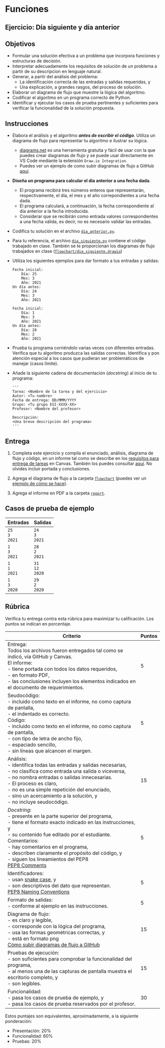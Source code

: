 # Funciones

## Ejercicio: Día siguiente y día anterior

## Objetivos
- Formular una solución efectiva a un problema que incorpora funciones y estructuras de decisión.
- Interpretar adecuadamente los requisitos de solución de un problema a partir de su descripcion en lenguaje natural.
- Generar, a partir del análisis del problema:
    - La identificación correcta de las entradas y salidas requeridas, y
    - Una explicación, a grandes rasgos, del proceso de solución.
- Elaborar un diagrama de flujo que muestre la lógica del algoritmo.
- Codificar el algoritmo en un programa correcto de Python.
- Identificar y ejecutar los casos de prueba pertinentes y suficientes para verificar la funcionalidad de la solución propuesta.

## Instrucciones
- Elabora el análisis y el algoritmo ***antes de escribir el código***. Utiliza un diagrama de flujo para representar tu algoritmo e ilustrar su lógica.
    - [diagrams.net](https://app.diagrams.net/) es una herramienta gratuita y fácil de usar con la que puedes crear diagramas de flujo y se puede usar directamente en VS Code mediante la extensión `Draw.io Integration`.
    - Puedes ver un ejemplo de como subir diagramas de flujo a GitHub [aquí](https://youtu.be/oy5nhA7QpNI).

- **Diseña un programa para calcular el día anterior a una fecha dada**.
  - El programa recibirá tres números enteros que representarán, respectivamente, el día, el mes y el año correpondientes a una fecha dada. 
  - El programa calculará, a continuación, la fecha correspondiente al día anterior a la fecha introducida.
  - Considerar que se recibirán como entrada valores correspondientes a una fecha válida, es decir, no es necesario validar las entradas.

- Codifica tu solución en el archivo [`dia_anterior.py`](/dia_anterior.py).

- Para tu referencia, el archivo [`dia_siguiente.py`](/dia_siguiente.py) contiene el código trabajado en clase. También se te proporcionan los diagramas de flujo trabajados en clase ([`flowchart/dia_siguiente.drawio`](/flowchart/dia_siguiente.drawio))
   
- Utiliza los siguientes ejemplos para dar formato a tus entradas y salidas:
  ```
  Fecha inicial:
      Día: 25
      Mes: 3
      Año: 2021
  Un día antes:
      Día: 24
      Mes: 3
      Año: 2021
  
  Fecha inicial:
      Día: 1
      Mes: 3
      Año: 2021
  Un día antes:
      Día: 28
      Mes: 2
      Año: 2021
  ```
  
- Prueba tu programa corriéndolo varias veces con diferentes entradas. Verifica que tu algoritmo produzca las salidas correctas. Identifica y pon atención especial a los casos que pudieran ser problemáticos de manejar (casos límite).

- Añade la siguiente cadena de documentación (*docstring*) al inicio de tu programa:
  ```
  '''
  Tarea: <Nombre de la tarea y del ejercicio>
  Autor: <Tu nombre>
  Fecha de entrega: DD/MMM/YYYY
  Grupo: <Tu grupo ESI-XXXX-XX>
  Profesor: <Nombre del profesor>

  Descripción:
  <Una breve descripción del programa>
  '''
  ```
  
## Entrega
1. Completa este ejercicio y compila el enunciado, análisis, diagrama de flujo y código, en un informe tal como se describe en los [requisitos para entrega de tareas](https://canvas.iteso.mx/courses/12856/modules/items/418369) en Canvas. También los puedes consultar [aquí](/report/report_example.pdf). No olvides incluir portada y conclusiones.

2. Agrega el diagrama de flujo a la carpeta [`flowchart`](/flowchart) (puedes ver un [ejemplo de cómo se hace](https://youtu.be/oy5nhA7QpNI)).

3. Agrega el informe en PDF a la carpeta [`report`](/report).

## Casos de prueba de ejemplo
| Entradas | Salidas |
|:---------|:--------|
| `25`<br>`3`<br>`2021` | `24`<br>`3`<br>`2021` |
| `1`<br>`3`<br>`2021` | `28`<br>`2`<br>`2021` |
| `1`<br>`1`<br>`2021` | `31`<br>`12`<br>`2020` |
| `1`<br>`3`<br>`2020` | `29`<br>`2`<br>`2020` |

## Rúbrica
Verifica tu entrega contra esta rúbrica para maximizar tu calificación. Los puntos se indican en porcentaje.

| Criterio | Puntos |
|----------|--------|
| Entrega:<br>Todos los archivos fueron entregados tal como se indicó, vía GitHub y Canvas.<br>El informe:<br>- tiene portada con todos los datos requeridos,<br>- en formato PDF,<br>- las conclusiones incluyen los elementos indicados en el documento de requerimientos. | 5 |
| Seudocódigo:<br>- incluido como texto en el informe, no como captura de pantalla,<br>- el indentado es correcto.<br>Código:<br>- incluido como texto en el informe, no como captura de pantalla,<br>- con tipo de letra de ancho fijo,<br>- espaciado sencillo,<br>- sin líneas que alcancen el margen. | 5 |
| Análisis:<br>- identifica todas las entradas y salidas necesarias,<br>- no clasifica como entrada una salida o viceversa,<br>- no nombra entradas o salidas innecesarias.<br>- El proceso es claro,<br>- no es una simple repetición del enunciado,<br>- sino un acercamiento a la solución, y<br>- no incluye seudocódigo. | 15 |
| *Docstring*:<br>- presente en la parte superior del programa, <br>- tiene el formato exacto indicado en las instrucciones, y<br>- su contenido fue editado por el estudiante.<br>Comentarios:<br>- hay comentarios en el programa,<br>- describen claramente el propósito del código, y<br>- siguen los lineamientos del PEP8<br>[PEP8 Comments](https://www.python.org/dev/peps/pep-0008/#comments) | 5 |
| Identificadores:<br>- usan [snake case](https://en.wikipedia.org/wiki/Snake_case), y<br>- son descriptivos del dato que representan.<br>[PEP8 Naming Conventions](https://www.python.org/dev/peps/pep-0008/#naming-conventions) | 5 |
| Formato de salidas:<br>- conforme al ejemplo en las instrucciones. | 5 |
| Diagrama de flujo:<br>- es claro y legible,<br>- corresponde con la lógica del programa,<br>- usa las formas geométricas correctas, y<br>- está en formato png<br>[Cómo subir diagramas de flujo a GitHub](https://youtu.be/oy5nhA7QpNI) | 15 |
| Pruebas de ejecución:<br>- son suficientes para comprobar la funcionalidad del programa,<br>- al menos una de las capturas de pantalla muestra el escritorio completo, y<br>- son legibles. | 15 |
| Funcionalidad:<br>- pasa los casos de prueba de ejemplo, y<br>- pasa los casos de prueba reservados por el profesor. | 30 |

Estos puntajes son equivalentes, aproximadamente, a la siguiente ponderación:
- Presentación: 20%
- Funcionalidad: 60%
- Pruebas: 20%
